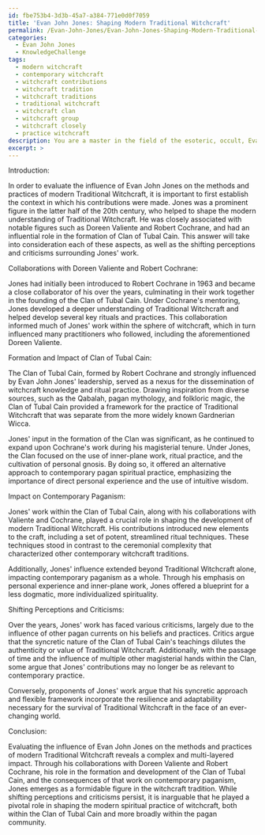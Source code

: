 ```yaml
---
id: fbe753b4-3d3b-45a7-a384-771e0d0f7059
title: 'Evan John Jones: Shaping Modern Traditional Witchcraft'
permalink: /Evan-John-Jones/Evan-John-Jones-Shaping-Modern-Traditional-Witchcraft/
categories:
  - Evan John Jones
  - KnowledgeChallenge
tags:
  - modern witchcraft
  - contemporary witchcraft
  - witchcraft contributions
  - witchcraft tradition
  - witchcraft traditions
  - traditional witchcraft
  - witchcraft clan
  - witchcraft group
  - witchcraft closely
  - practice witchcraft
description: You are a master in the field of the esoteric, occult, Evan John Jones and Education. You are a writer of tests, challenges, textbooks and deep knowledge on Evan John Jones for initiates and students to gain deep insights and understanding from. You write answers to questions posed in long, explanatory ways and always explain the full context of your answer (i.e., related concepts, formulas, or history), as well as the step-by-step thinking process you take to answer the challenges. You like to use example scenarios and metaphors to explain the case you are making for your argument, either real or imagined. Summarize the key themes, ideas, and conclusions at the end.
excerpt: >
---
```

  Introduction:
  
  In order to evaluate the influence of Evan John Jones on the methods and practices of modern Traditional Witchcraft, it is important to first establish the context in which his contributions were made. Jones was a prominent figure in the latter half of the 20th century, who helped to shape the modern understanding of Traditional Witchcraft. He was closely associated with notable figures such as Doreen Valiente and Robert Cochrane, and had an influential role in the formation of Clan of Tubal Cain. This answer will take into consideration each of these aspects, as well as the shifting perceptions and criticisms surrounding Jones' work.
  
  Collaborations with Doreen Valiente and Robert Cochrane:
  

Jones had initially been introduced to Robert Cochrane in 1963 and became a close collaborator of his over the years, culminating in their work together in the founding of the Clan of Tubal Cain. Under Cochrane's mentoring, Jones developed a deeper understanding of Traditional Witchcraft and helped develop several key rituals and practices. This collaboration informed much of Jones' work within the sphere of witchcraft, which in turn influenced many practitioners who followed, including the aforementioned Doreen Valiente.

Formation and Impact of Clan of Tubal Cain:

The Clan of Tubal Cain, formed by Robert Cochrane and strongly influenced by Evan John Jones' leadership, served as a nexus for the dissemination of witchcraft knowledge and ritual practice. Drawing inspiration from diverse sources, such as the Qabalah, pagan mythology, and folkloric magic, the Clan of Tubal Cain provided a framework for the practice of Traditional Witchcraft that was separate from the more widely known Gardnerian Wicca.

Jones' input in the formation of the Clan was significant, as he continued to expand upon Cochrane's work during his magisterial tenure. Under Jones, the Clan focused on the use of inner-plane work, ritual practice, and the cultivation of personal gnosis. By doing so, it offered an alternative approach to contemporary pagan spiritual practice, emphasizing the importance of direct personal experience and the use of intuitive wisdom.

Impact on Contemporary Paganism:

Jones' work within the Clan of Tubal Cain, along with his collaborations with Valiente and Cochrane, played a crucial role in shaping the development of modern Traditional Witchcraft. His contributions introduced new elements to the craft, including a set of potent, streamlined ritual techniques. These techniques stood in contrast to the ceremonial complexity that characterized other contemporary witchcraft traditions.

Additionally, Jones' influence extended beyond Traditional Witchcraft alone, impacting contemporary paganism as a whole. Through his emphasis on personal experience and inner-plane work, Jones offered a blueprint for a less dogmatic, more individualized spirituality.

Shifting Perceptions and Criticisms:

Over the years, Jones' work has faced various criticisms, largely due to the influence of other pagan currents on his beliefs and practices. Critics argue that the syncretic nature of the Clan of Tubal Cain's teachings dilutes the authenticity or value of Traditional Witchcraft. Additionally, with the passage of time and the influence of multiple other magisterial hands within the Clan, some argue that Jones' contributions may no longer be as relevant to contemporary practice.

Conversely, proponents of Jones' work argue that his syncretic approach and flexible framework incorporate the resilience and adaptability necessary for the survival of Traditional Witchcraft in the face of an ever-changing world.

Conclusion:

Evaluating the influence of Evan John Jones on the methods and practices of modern Traditional Witchcraft reveals a complex and multi-layered impact. Through his collaborations with Doreen Valiente and Robert Cochrane, his role in the formation and development of the Clan of Tubal Cain, and the consequences of that work on contemporary paganism, Jones emerges as a formidable figure in the witchcraft tradition. While shifting perceptions and criticisms persist, it is inarguable that he played a pivotal role in shaping the modern spiritual practice of witchcraft, both within the Clan of Tubal Cain and more broadly within the pagan community.
